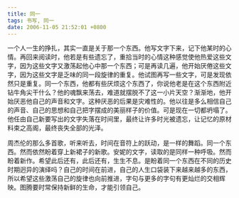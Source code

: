 ```yaml
---
title: 同一
tags: 书写, 同一
date: 2006-11-05 21:52:01 +0800
---
```



一个人一生的挣扎，其实一直是关于那一个东西。他写文字下来，记下他某时的心情。再回来阅读时，他若是有些遗忘了，重拾当时的心情这种感觉使他热爱这些文字，因为这些文字又激荡起他心中那一个东西；可是再读几遍，他开始厌倦这些文字，因为这些文字是乏味的同一段旋律的重复。他试图再写一些文字，可是发现依然只是重复。同一个东西，他都有些厌烦这个东西了，你说他老是在这个东西附近钻牛角尖干什么？他的魂飘来荡去，难道就摆脱不了这一小片天空？渐渐地，他开始厌恶他自己的声音和文字。这种厌恶的后果是灾难性的。他以往是多么相信自己的声音、自己的思想和自己把字摆成的美丽样子的价值。可是现在一切都坍塌了。他任由自己新要写出的文字失落在时间里，最终让许多时光被遗忘，让记忆的原材料束之高阁，最终丧失全部的光泽。

周杰伦的那么多首歌，听来听去，时间在音符上的跃动，是一样的舞蹈。同一个东西。然而依然盼着穿上新裙子的新歌。安妮的文字，读取的是同样一种呼吸。然而盼着新作。希望此后还有，此后还有，生生不息。是盼着同一个东西在不同的历史时期迥异的演绎吗？自己的时间在前进，自己的人生口袋装下来越来越多的东西，所以希望这些激荡自己的旋律也向前推进，字句与更多的字句有更灿烂的交相辉映。图腾要时常保持新鲜的生命，才能引领自己。

